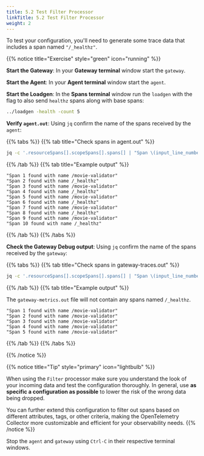 ```yaml
---
title: 5.2 Test Filter Processor
linkTitle: 5.2 Test Filter Processor
weight: 2
---
```


To test your configuration, you'll need to generate some trace data that includes a span named `"/_healthz"`.

{{% notice title="Exercise" style="green" icon="running" %}}

**Start the Gateway**: In your **Gateway terminal** window start the `gateway`.

**Start the Agent**: In your **Agent terminal** window start the `agent`.

**Start the Loadgen**: In the **Spans terminal** window run the `loadgen` with the flag to also send `healthz` spans along with base spans:
  
```bash { title="Start Load Generator" }
../loadgen -health -count 5
```

**Verify `agent.out`**: Using `jq` confirm the name of the spans received by the `agent`:

{{% tabs %}}
{{% tab title="Check spans in agent.out" %}}

```bash
jq -c '.resourceSpans[].scopeSpans[].spans[] | "Span \(input_line_number) found with name \(.name)"' ./agent.out
```

{{% /tab %}}
{{% tab title="Example output" %}}

```text
"Span 1 found with name /movie-validator"
"Span 2 found with name /_healthz"
"Span 3 found with name /movie-validator"
"Span 4 found with name /_healthz"
"Span 5 found with name /movie-validator"
"Span 6 found with name /_healthz"
"Span 7 found with name /movie-validator"
"Span 8 found with name /_healthz"
"Span 9 found with name /movie-validator"
"Span 10 found with name /_healthz"
```

{{% /tab %}}
{{% /tabs %}}

**Check the Gateway Debug output**: Using `jq` confirm the name of the spans received by the `gateway`:

{{% tabs %}}
{{% tab title="Check spans in gateway-traces.out" %}}

```bash { title="Check spans in gateway-traces.out" }
jq -c '.resourceSpans[].scopeSpans[].spans[] | "Span \(input_line_number) found with name \(.name)"' ./gateway-traces.out
```

{{% /tab %}}
{{% tab title="Example output" %}}

The `gateway-metrics.out` file will not contain any spans named `/_healthz`.

```text
"Span 1 found with name /movie-validator"
"Span 2 found with name /movie-validator"
"Span 3 found with name /movie-validator"
"Span 4 found with name /movie-validator"
"Span 5 found with name /movie-validator"
```

{{% /tab %}}
{{% /tabs %}}

{{% /notice %}}

{{% notice title="Tip" style="primary" icon="lightbulb" %}}

When using the `Filter` processor make sure you understand the look of your incoming data and test the configuration thoroughly. In general, use **as specific a configuration as possible** to lower the risk of the wrong data being dropped.

You can further extend this configuration to filter out spans based on different attributes, tags, or other criteria, making the OpenTelemetry Collector more customizable and efficient for your observability needs.
{{% /notice %}}
<!--
---
The following excises can be done in your own time after the workshop.

**(Optional) Modify the Filter Condition**:

If you’d like, you can customize the filter condition to drop spans based on different criteria. This step is optional and can be explored later. For example, you might configure the filter to drop spans that include a specific tag or attribute.

Here’s an example of dropping spans based on an attribute:

```yaml
filter:
  error_mode: ignore
  traces:
    span:
      - 'attributes["service.name"] == "frontend"'
```

This filter would drop spans where the `service.name` attribute is set to `frontend`.

**(Optional) Filter Multiple Spans**:

You can filter out multiple span names by extending the span list:

```yaml
filter:
  error_mode: ignore
  traces:
    span:
      - 'name == "/_healthz"'
      - 'name == "/internal/metrics"'
```

This will drop spans with the names `"/_healthz"` and `"/internal/metrics"`.
-->

Stop the `agent` and `gateway` using `Ctrl-C` in their respective terminal windows.
